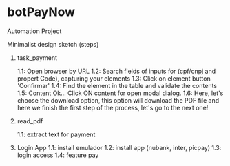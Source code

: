# botPayNow
Automation Project

Minimalist design sketch (steps)


1. task_payment

    1.1: Open browser by URL
    1.2: Search fields of inputs for (cpf/cnpj and propert Code), capturing your elements
    1.3: Click on element button 'Confirmar'
    1.4: Find the element in the table and validate the contents
    1.5: Content Ok... Click ON content for open modal dialog.
    1.6: Here, let's choose the download option, this option will download the PDF file and here we finish the first step of the process, let's go to the next one!

2. read_pdf

    1.1: extract text for payment
   
4. Login App
   1.1: install emulador
   1.2: install app (nubank, inter, picpay)
   1.3: login access
   1.4: feature pay
   
